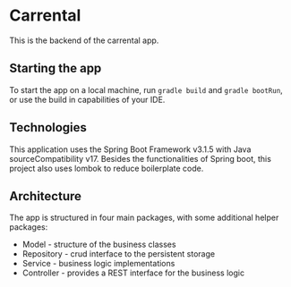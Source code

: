 # Carrental

This is the backend of the carrental app.

## Starting the app

To start the app on a local machine, run `gradle build` and `gradle bootRun`, or use the build in capabilities of your
IDE.

## Technologies

This application uses the Spring Boot Framework v3.1.5 with Java sourceCompatibility v17.
Besides the functionalities of Spring boot, this project also uses lombok to reduce boilerplate code.

## Architecture

The app is structured in four main packages, with some additional helper packages:
- Model - structure of the business classes
- Repository - crud interface to the persistent storage
- Service - business logic implementations
- Controller - provides a REST interface for the business logic